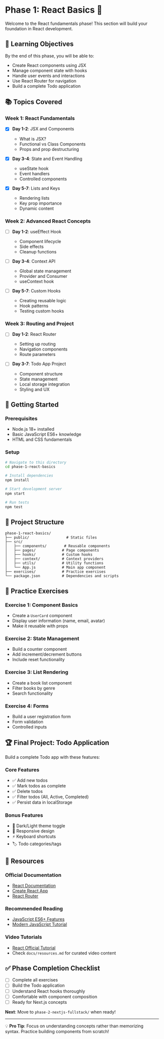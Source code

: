 # Phase 1: React Basics 🚀

Welcome to the React fundamentals phase! This section will build your foundation in React development.

## 🎯 Learning Objectives

By the end of this phase, you will be able to:
- Create React components using JSX
- Manage component state with hooks
- Handle user events and interactions
- Use React Router for navigation
- Build a complete Todo application

## 📚 Topics Covered

### Week 1: React Fundamentals
- [x] **Day 1-2**: JSX and Components
  - What is JSX?
  - Functional vs Class Components
  - Props and prop destructuring
  
- [x] **Day 3-4**: State and Event Handling
  - useState hook
  - Event handlers
  - Controlled components
  
- [x] **Day 5-7**: Lists and Keys
  - Rendering lists
  - Key prop importance
  - Dynamic content

### Week 2: Advanced React Concepts
- [ ] **Day 1-2**: useEffect Hook
  - Component lifecycle
  - Side effects
  - Cleanup functions
  
- [ ] **Day 3-4**: Context API
  - Global state management
  - Provider and Consumer
  - useContext hook
  
- [ ] **Day 5-7**: Custom Hooks
  - Creating reusable logic
  - Hook patterns
  - Testing custom hooks

### Week 3: Routing and Project
- [ ] **Day 1-2**: React Router
  - Setting up routing
  - Navigation components
  - Route parameters
  
- [ ] **Day 3-7**: Todo App Project
  - Component structure
  - State management
  - Local storage integration
  - Styling and UX

## 🚀 Getting Started

### Prerequisites
- Node.js 18+ installed
- Basic JavaScript ES6+ knowledge
- HTML and CSS fundamentals

### Setup
```bash
# Navigate to this directory
cd phase-1-react-basics

# Install dependencies
npm install

# Start development server
npm start

# Run tests
npm test
```

## 📁 Project Structure

```
phase-1-react-basics/
├── public/                 # Static files
├── src/
│   ├── components/        # Reusable components
│   ├── pages/            # Page components
│   ├── hooks/            # Custom hooks
│   ├── context/          # Context providers
│   ├── utils/            # Utility functions
│   └── App.js            # Main app component
├── exercises/            # Practice exercises
└── package.json          # Dependencies and scripts
```

## 🎯 Practice Exercises

### Exercise 1: Component Basics
- Create a `UserCard` component
- Display user information (name, email, avatar)
- Make it reusable with props

### Exercise 2: State Management
- Build a counter component
- Add increment/decrement buttons
- Include reset functionality

### Exercise 3: List Rendering
- Create a book list component
- Filter books by genre
- Search functionality

### Exercise 4: Forms
- Build a user registration form
- Form validation
- Controlled inputs

## 🏆 Final Project: Todo Application

Build a complete Todo app with these features:

### Core Features
- ✅ Add new todos
- ✅ Mark todos as complete
- ✅ Delete todos
- ✅ Filter todos (All, Active, Completed)
- ✅ Persist data in localStorage

### Bonus Features
- 🎨 Dark/Light theme toggle
- 📱 Responsive design
- ⚡ Keyboard shortcuts
- 🏷️ Todo categories/tags

## 📖 Resources

### Official Documentation
- [React Documentation](https://react.dev/)
- [Create React App](https://create-react-app.dev/)
- [React Router](https://reactrouter.com/)

### Recommended Reading
- [JavaScript ES6+ Features](https://developer.mozilla.org/en-US/docs/Web/JavaScript)
- [Modern JavaScript Tutorial](https://javascript.info/)

### Video Tutorials
- [React Official Tutorial](https://react.dev/learn/tutorial-tic-tac-toe)
- Check `docs/resources.md` for curated video content

## ✅ Phase Completion Checklist

- [ ] Complete all exercises
- [ ] Build the Todo application
- [ ] Understand React hooks thoroughly
- [ ] Comfortable with component composition
- [ ] Ready for Next.js concepts

**Next**: Move to `phase-2-nextjs-fullstack/` when ready!

---

💡 **Pro Tip**: Focus on understanding concepts rather than memorizing syntax. Practice building components from scratch!